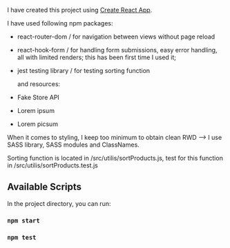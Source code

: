 I have created this project using [Create React App](https://github.com/facebook/create-react-app).

I have used following npm packages:

- react-router-dom / for navigation between views without page reload
- react-hook-form / for handling form submissions, easy error handling, all with limited renders; this has been first time I used it;
- jest testing library / for testing sorting function

  and resources:

- Fake Store API
- Lorem ipsum
- Lorem picsum

When it comes to styling, I keep too minimum to obtain clean RWD --> I use SASS library, SASS modules and ClassNames.

Sorting function is located in /src/utilis/sortProducts.js, test for this function in /src/utilis/sortProducts.test.js

## Available Scripts

In the project directory, you can run:

### `npm start`

### `npm test`
